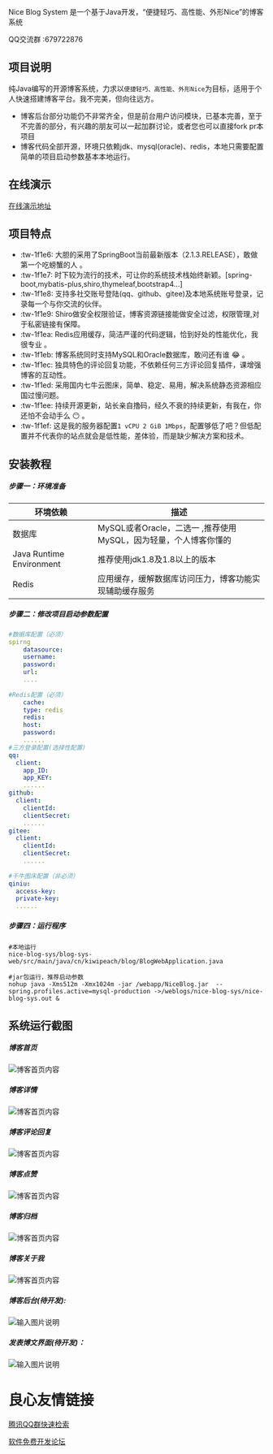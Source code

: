  
   
     
   
 
 
   Nice Blog System 是一个基于Java开发，“便捷轻巧、高性能、外形Nice”的博客系统
 

 
     
 
		  
	 

 
 
  QQ交流群 :679722876 
 

## 项目说明

 纯Java编写的开源博客系统，力求以`便捷轻巧、高性能、外形Nice`为目标，适用于个人快速搭建博客平台。我不完美，但向往远方。
 - 博客后台部分功能仍不非常齐全，但是前台用户访问模块，已基本完善，至于不完善的部分，有兴趣的朋友可以一起加群讨论，或者您也可以直接fork pr本项目
 - 博客代码全部开源，环境只依赖jdk、mysql(oracle)、redis，本地只需要配置简单的项目启动参数基本本地运行。
## 在线演示

[在线演示地址](http://www.kiwipeach.cn) 

## 项目特点

-   :tw-1f1e6: 大胆的采用了SpringBoot当前最新版本（2.1.3.RELEASE），敢做第一个吃螃蟹的人 。
-   :tw-1f1e7: 时下较为流行的技术，可让你的系统技术栈始终新颖。[spring-boot,mybatis-plus,shiro,thymeleaf,bootstrap4...]
-   :tw-1f1e8:  支持多社交账号登陆(qq、github、gitee)及本地系统账号登录，记录每一个与你交流的伙伴。
-  :tw-1f1e9: Shiro做安全权限验证，博客资源链接能做安全过滤，权限管理,对于私密链接有保障。
-  :tw-1f1ea: Redis应用缓存，简洁严谨的代码逻辑，恰到好处的性能优化，我很专业  。
-  :tw-1f1eb: 博客系统同时支持MySQL和Oracle数据库，敢问还有谁 :joy: 。
-  :tw-1f1ec: 独具特色的评论回复功能，不依赖任何三方评论回复插件，课增强博客的互动性。
-  :tw-1f1ed: 采用国内七牛云图床，简单、稳定、易用，解决系统静态资源相应国过慢问题。
-  :tw-1f1ee: 持续开源更新，站长亲自撸码，经久不衰的持续更新，有我在，你还怕不会动手么 :no_mouth: 。
-  :tw-1f1ef: 这是我的服务器配置`1 vCPU 2 GiB 1Mbps`，配置够低了吧？但低配置并不代表你的站点就会是低性能，差体验，而是缺少解决方案和技术。

## 安装教程

##### 步骤一：环境准备

| 环境依赖                 | 描述                          |
| ------------------------ | ----------------------------- |
| 数据库                   | MySQL或者Oracle，二选一 ,推荐使用MySQL，因为轻量，个人博客你懂的      |
| Java Runtime Environment | 推荐使用jdk1.8及1.8以上的版本 |
| Redis                    | 应用缓存，缓解数据库访问压力，博客功能实现辅助缓存服务  |

##### 步骤二：修改项目启动参数配置

```yaml
#数据库配置（必须）
spirng
    datasource:
    username:  
    password:  
    url:  
    ....
    
#Redis配置（必须）
    cache:
    type: redis
    redis:
    host:  
    password:  
    ......	
#三方登录配置(选择性配置)
qq:
  client:
    app_ID:  
    app_KEY:  
    ......
github:
  client:
    clientId:  
    clientSecret:  
    ......
gitee:
  client:
    clientId:  
    clientSecret:  
    ......
    
#千牛图床配置（非必须）
qiniu:
  access-key:  
  private-key:  
  ......
```
##### 步骤四：运行程序

```shell
#本地运行
nice-blog-sys/blog-sys-web/src/main/java/cn/kiwipeach/blog/BlogWebApplication.java
```

```shell
#jar包运行，推荐启动参数
nohup java -Xms512m -Xmx1024m -jar /webapp/NiceBlog.jar  --spring.profiles.active=mysql-production ->/weblogs/nice-blog-sys/nice-blog-sys.out &
```


## 系统运行截图

##### 博客首页

![博客首页内容](./docs/preview/博客首页.png)

##### 博客详情

![博客首页内容](./docs/preview/博客详情.png)

##### 博客评论回复

![博客首页内容](./docs/preview/博客评论回复.png)

##### 博客点赞

![博客首页内容](./docs/preview/博客点赞.jpg)

##### 博客归档

![博客首页内容](./docs/preview/博客归档.png)

##### 博客关于我

![博客首页内容](./docs/preview/博客关于.png)

##### 博客后台(待开发):

![输入图片说明](https://images.gitee.com/uploads/images/2018/1127/113125_8043f6a4_1387578.png "屏幕截图.png")

##### 发表博文界面(待开发)：

![输入图片说明](https://images.gitee.com/uploads/images/2018/1209/113059_fa9be492_1387578.png "XSXZ(]B3KJPS6K6[71}S266.png")





 # 良心友情链接

[腾讯QQ群快速检索](http://u.720life.cn/s/8cf73f7c)

[软件免费开发论坛](http://u.720life.cn/s/bbb01dc0)
